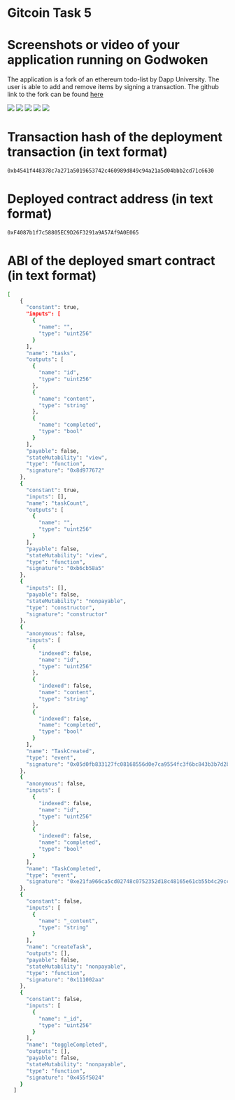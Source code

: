 # Gitcoin Task 5

# Screenshots or video of your application running on Godwoken
The application is a fork of an ethereum todo-list by Dapp University. The user is able to add and remove items by signing a transaction.
The github link to the fork can be found <a href="https://github.com/hodlrtodlrfarmr/todolist-fork"> here </a> 

<img src="https://github.com/hodlrtodlrfarmr/gitcoin_7/blob/main/showcase.png">
<img src="https://github.com/hodlrtodlrfarmr/gitcoin_7/blob/main/showcase2.png">
<img src="https://github.com/hodlrtodlrfarmr/gitcoin_7/blob/main/showcase3.png">
<img src="https://github.com/hodlrtodlrfarmr/gitcoin_7/blob/main/showcase4.png">
<img src="https://github.com/hodlrtodlrfarmr/gitcoin_7/blob/main/showcase5.png">


# Transaction hash of the deployment transaction (in text format)
```sh
0xb4541f448378c7a271a5019653742c460989d849c94a21a5d04bbb2cd71c6630
```

# Deployed contract address (in text format)
```sh
0xF4087b1f7c58805EC9D26F3291a9A57Af9A0E065
```

# ABI of the deployed smart contract (in text format)
```sh
[
    {
      "constant": true,
      "inputs": [
        {
          "name": "",
          "type": "uint256"
        }
      ],
      "name": "tasks",
      "outputs": [
        {
          "name": "id",
          "type": "uint256"
        },
        {
          "name": "content",
          "type": "string"
        },
        {
          "name": "completed",
          "type": "bool"
        }
      ],
      "payable": false,
      "stateMutability": "view",
      "type": "function",
      "signature": "0x8d977672"
    },
    {
      "constant": true,
      "inputs": [],
      "name": "taskCount",
      "outputs": [
        {
          "name": "",
          "type": "uint256"
        }
      ],
      "payable": false,
      "stateMutability": "view",
      "type": "function",
      "signature": "0xb6cb58a5"
    },
    {
      "inputs": [],
      "payable": false,
      "stateMutability": "nonpayable",
      "type": "constructor",
      "signature": "constructor"
    },
    {
      "anonymous": false,
      "inputs": [
        {
          "indexed": false,
          "name": "id",
          "type": "uint256"
        },
        {
          "indexed": false,
          "name": "content",
          "type": "string"
        },
        {
          "indexed": false,
          "name": "completed",
          "type": "bool"
        }
      ],
      "name": "TaskCreated",
      "type": "event",
      "signature": "0x05d0fb833127fc08168556d0e7ca9554fc3f6bc843b3b7d2bf1c35aea6bab660"
    },
    {
      "anonymous": false,
      "inputs": [
        {
          "indexed": false,
          "name": "id",
          "type": "uint256"
        },
        {
          "indexed": false,
          "name": "completed",
          "type": "bool"
        }
      ],
      "name": "TaskCompleted",
      "type": "event",
      "signature": "0xe21fa966ca5cd02748c0752352d18c48165e61cb55b4c29cccf924b5a95fcff1"
    },
    {
      "constant": false,
      "inputs": [
        {
          "name": "_content",
          "type": "string"
        }
      ],
      "name": "createTask",
      "outputs": [],
      "payable": false,
      "stateMutability": "nonpayable",
      "type": "function",
      "signature": "0x111002aa"
    },
    {
      "constant": false,
      "inputs": [
        {
          "name": "_id",
          "type": "uint256"
        }
      ],
      "name": "toggleCompleted",
      "outputs": [],
      "payable": false,
      "stateMutability": "nonpayable",
      "type": "function",
      "signature": "0x455f5024"
    }
  ]
